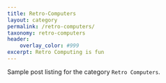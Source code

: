 ```yaml
---
title: Retro-Computers
layout: category
permalink: /retro-computers/
taxonomy: retro-computers
header:
    overlay_color: #999
excerpt: Retro Computing is fun
---
```


Sample post listing for the category `Retro Computers`.